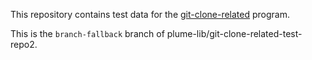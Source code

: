 This repository contains test data for the
[git-clone-related](https://github.com/plume-lib/plume-scripts/blob/master/git-clone-related)
program.

This is the `branch-fallback` branch of plume-lib/git-clone-related-test-repo2.
